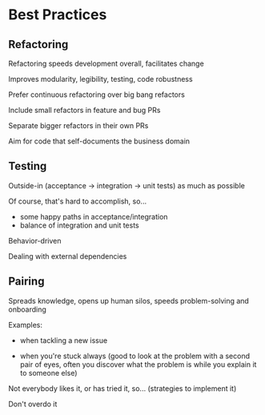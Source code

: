 # Best Practices

## Refactoring

Refactoring speeds development overall, facilitates change

Improves modularity, legibility, testing, code robustness

Prefer continuous refactoring over big bang refactors

Include small refactors in feature and bug PRs

Separate bigger refactors in their own PRs

Aim for code that self-documents the business domain

## Testing

Outside-in (acceptance -> integration -> unit tests) as much as possible

Of course, that's hard to accomplish, so...
- some happy paths in acceptance/integration
- balance of integration and unit tests

Behavior-driven

Dealing with external dependencies

## Pairing

Spreads knowledge, opens up human silos, speeds problem-solving and onboarding

Examples:

- when tackling a new issue

- when you're stuck always (good to look at the problem with a second pair of eyes, often you discover what the problem is while you explain it to someone else)

Not everybody likes it, or has tried it, so... (strategies to implement it)

Don't overdo it